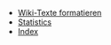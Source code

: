 - [Wiki-Texte formatieren](../TextFormattingRules/index.md)  
- [Statistics](../Statistics/index.md)  
- [Index](../Index/index.md)  

